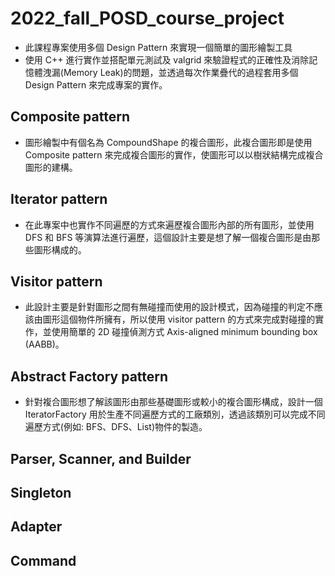 # 2022_fall_POSD_course_project
- 此課程專案使用多個 Design Pattern 來實現一個簡單的圖形繪製工具
- 使用 C++ 進行實作並搭配單元測試及 valgrid 來驗證程式的正確性及消除記憶體洩漏(Memory Leak)的問題，並透過每次作業疊代的過程套用多個 Design Pattern 來完成專案的實作。
## Composite pattern
- 圖形繪製中有個名為 CompoundShape 的複合圖形，此複合圖形即是使用 Composite pattern 來完成複合圖形的實作，使圖形可以以樹狀結構完成複合圖形的建構。
## Iterator pattern
- 在此專案中也實作不同遍歷的方式來遍歷複合圖形內部的所有圖形，並使用 DFS 和 BFS 等演算法進行遍歷，這個設計主要是想了解一個複合圖形是由那些圖形構成的。
## Visitor pattern
- 此設計主要是針對圖形之間有無碰撞而使用的設計模式，因為碰撞的判定不應該由圖形這個物件所擁有，所以使用 visitor pattern 的方式來完成對碰撞的實作，並使用簡單的 2D 碰撞偵測方式 Axis-aligned minimum bounding box (AABB)。
## Abstract Factory pattern
- 針對複合圖形想了解該圖形由那些基礎圖形或較小的複合圖形構成，設計一個 IteratorFactory 用於生產不同遍歷方式的工廠類別，透過該類別可以完成不同遍歷方式(例如: BFS、DFS、List)物件的製造。
## Parser, Scanner, and Builder
## Singleton
## Adapter
## Command
